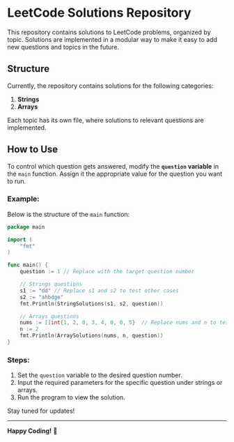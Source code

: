 # LeetCode Solutions Repository

This repository contains solutions to LeetCode problems, organized by topic. Solutions are implemented in a modular way to make it easy to add new questions and topics in the future.

## Structure
Currently, the repository contains solutions for the following categories:

1. **Strings**
2. **Arrays**

Each topic has its own file, where solutions to relevant questions are implemented.

## How to Use
To control which question gets answered, modify the **`question` variable** in the `main` function. Assign it the appropriate value for the question you want to run.

### Example:
Below is the structure of the `main` function:

```go
package main

import (
	"fmt"
)

func main() {
	question := 1 // Replace with the target question number

	// Strings questions
	s1 := "dd" // Replace s1 and s2 to test other cases
	s2 := "ahbdge" 
	fmt.Println(StringSolutions(s1, s2, question))

	// Arrays questions
	nums := []int{1, 2, 0, 3, 4, 0, 0, 5}  // Replace nums and n to test other cases
	n := 2
	fmt.Println(ArraySolutions(nums, n, question))
}
```

### Steps:
1. Set the `question` variable to the desired question number.
2. Input the required parameters for the specific question under strings or arrays.
3. Run the program to view the solution.

Stay tuned for updates!

---
**Happy Coding!** 🚀
